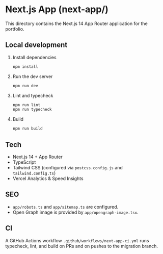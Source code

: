 # Next.js App (next-app/)

This directory contains the Next.js 14 App Router application for the portfolio.

## Local development

1. Install dependencies
   
   ```bash
   npm install
   ```

2. Run the dev server
   
   ```bash
   npm run dev
   ```

3. Lint and typecheck
   
   ```bash
   npm run lint
   npm run typecheck
   ```

4. Build
   
   ```bash
   npm run build
   ```

## Tech

- Next.js 14 + App Router
- TypeScript
- Tailwind CSS (configured via `postcss.config.js` and `tailwind.config.ts`)
- Vercel Analytics & Speed Insights

## SEO

- `app/robots.ts` and `app/sitemap.ts` are configured.
- Open Graph image is provided by `app/opengraph-image.tsx`.

## CI

A GitHub Actions workflow `.github/workflows/next-app-ci.yml` runs typecheck, lint, and build on PRs and on pushes to the migration branch.
